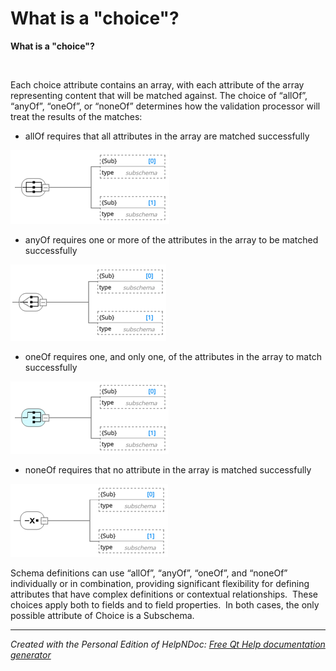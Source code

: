 # What is a "choice"?

**What is a "choice"?**

&nbsp;

Each choice attribute contains an array, with each attribute of the array representing content that will be matched against. The choice of “allOf”, “anyOf”, “oneOf”, or “noneOf” determines how the validation processor will treat the results of the matches:

* allOf requires that all attributes in the array are matched successfully

![Image](<lib/Choices%20-%20allOf.png>)

* anyOf requires one or more of the attributes in the array to be matched successfully

![Image](<lib/Choices%20-%20anyOf.png>)

* oneOf requires one, and only one, of the attributes in the array to match successfully

![Image](<lib/Choices%20-%20oneOf.png>)

* noneOf requires that no attribute in the array is matched successfully

![Image](<lib/Choices%20-%20noneOf.png>)

Schema definitions can use “allOf”, “anyOf”, “oneOf”, and “noneOf” individually or in combination, providing significant flexibility for defining attributes that have complex definitions or contextual relationships.  These choices apply both to fields and to field properties.  In both cases, the only possible attribute of Choice is a Subschema.


***
_Created with the Personal Edition of HelpNDoc: [Free Qt Help documentation generator](<https://www.helpndoc.com>)_
